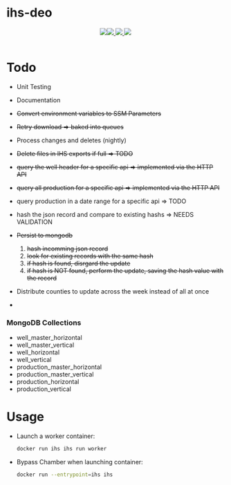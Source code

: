 # ihs-deo

<div style="text-align:center;">
  <table >
    <tr>
      <a href="https://codeclimate.com/github/la-mar/ihs-deo/maintainability"><img src="https://api.codeclimate.com/v1/badges/4e312abd1b377f0a38b0/maintainability" /></a>
      <a href="https://codeclimate.com/github/la-mar/ihs-deo/test_coverage"><img src="https://api.codeclimate.com/v1/badges/4e312abd1b377f0a38b0/test_coverage" /></a>
      <a href="https://codecov.io/gh/la-mar/ihs-deo">
        <img src="https://codecov.io/gh/la-mar/ihs-deo/branch/master/graph/badge.svg" />
      </a>
      <a href="(https://circleci.com/gh/la-mar/ihs-deo">
        <img src="https://circleci.com/gh/la-mar/ihs-deo.svg?style=svg" />
      </a>
    </tr>
  </table>
</div>

# Todo

- Unit Testing
- Documentation
- <s>Convert environment variables to SSM Parameters</s>

- <s>Retry download => baked into queues</s>
- Process changes and deletes (nightly)
- <s>Delete files in IHS exports if full => TODO </s>
- <s>query the well header for a specific api => implemented via the HTTP API</s>
- <s>query all production for a specific api => implemented via the HTTP API</s>
- query production in a date range for a specific api => TODO
- hash the json record and compare to existing hashs => NEEDS VALIDATION
- <s>Persist to mongodb
  1. hash incomming json record
  2. look for existing records with the same hash
  3. if hash is found, disrgard the update
  4. if hash is NOT found, perform the update, saving the hash value with the record</s>
- Distribute counties to update across the week instead of all at once
-

### MongoDB Collections

- well_master_horizontal
- well_master_vertical
- well_horizontal
- well_vertical
- production_master_horizontal
- production_master_vertical
- production_horizontal
- production_vertical

# Usage

- Launch a worker container:

  ```bash
  docker run ihs ihs run worker
  ```

- Bypass Chamber when launching container:
  ```bash
  docker run --entrypoint=ihs ihs
  ```
